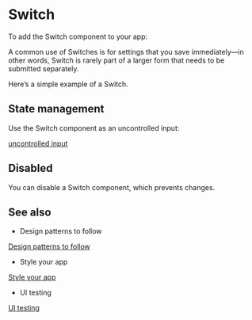 # Switch

To add the Switch component to your app:

A common use of Switches is for settings that you save immediately—in other words, Switch is rarely part of a larger form that needs to be submitted separately.

Here’s a simple example of a Switch.

## State management

Use the Switch component as an uncontrolled input:

[uncontrolled input](/stripe-apps/how-ui-extensions-work#use-uncontrolled-components-for-interactions)

## Disabled

You can disable a Switch component, which prevents changes.

## See also

- Design patterns to follow

[Design patterns to follow](/stripe-apps/patterns)

- Style your app

[Style your app](/stripe-apps/style)

- UI testing

[UI testing](/stripe-apps/ui-testing)
